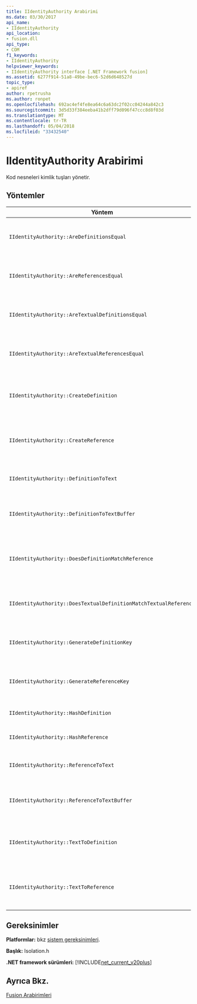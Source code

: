 ```yaml
---
title: IIdentityAuthority Arabirimi
ms.date: 03/30/2017
api_name:
- IIdentityAuthority
api_location:
- fusion.dll
api_type:
- COM
f1_keywords:
- IIdentityAuthority
helpviewer_keywords:
- IIdentityAuthority interface [.NET Framework fusion]
ms.assetid: 6277f914-51a8-49be-bec6-52d6d648527d
topic_type:
- apiref
author: rpetrusha
ms.author: ronpet
ms.openlocfilehash: 692ac4ef4fe8ea64c6a63dc2f02cc04244a842c3
ms.sourcegitcommit: 3d5d33f384eeba41b2dff79d096f47ccc8d8f03d
ms.translationtype: MT
ms.contentlocale: tr-TR
ms.lasthandoff: 05/04/2018
ms.locfileid: "33432540"
---
```

# <a name="iidentityauthority-interface"></a>IIdentityAuthority Arabirimi
Kod nesneleri kimlik tuşları yönetir.  
  
## <a name="methods"></a>Yöntemler  
  
|Yöntem|Açıklama|  
|------------|-----------------|  
|`IIdentityAuthority::AreDefinitionsEqual`|İki belirtilen olup olmadığını belirten bir değer alır [Idefinitionıdentity](../../../../docs/framework/unmanaged-api/fusion/idefinitionidentity-interface.md) örnekleri eşit.|  
|`IIdentityAuthority::AreReferencesEqual`|İki belirtilen olup olmadığını belirten bir değer alır [Ireferenceıdentity](../../../../docs/framework/unmanaged-api/fusion/ireferenceidentity-interface.md) örnekleri eşit.|  
|`IIdentityAuthority::AreTextualDefinitionsEqual`|İki belirtilen dize tanımı kimliği sunumu eşit olup olmadığını belirten bir değer alır.|  
|`IIdentityAuthority::AreTextualReferencesEqual`|İki belirtilen dize başvuru kimliği sunumu eşit olup olmadığını belirten bir değer alır.|  
|`IIdentityAuthority::CreateDefinition`|Bir işaretçi yeni bir alır `IDefinitionIdentity` geçerli kapsamdaki kod nesnesini temsil eden örneği.|  
|`IIdentityAuthority::CreateReference`|Bir işaretçi yeni bir alır `IReferenceIdentity` geçerli kapsamdaki kod nesnesini temsil eden örneği.|  
|`IIdentityAuthority::DefinitionToText`|Biçimlendirilmiş dize sürümünü belirtilen alır `IDefinitionIdentity`.|  
|`IIdentityAuthority::DefinitionToTextBuffer`|Belirtilen dize sürümüyle belirtilen geniş karakter arabellek doldurur `IDefinitionIdentity`.|  
|`IIdentityAuthority::DoesDefinitionMatchReference`|Gösteren bir değer alır olup belirtilen `IDefinitionIdentity` ve `IReferenceIdentity` örnekleri aynı kodu nesnesine bakın.|  
|`IIdentityAuthority::DoesTextualDefinitionMatchTextualReference`|Belirtilen dizeleri aynı kodu nesnesine başvuru olup olmadığını belirten bir değer alır.|  
|`IIdentityAuthority::GenerateDefinitionKey`|Yeni oluşturulan dize anahtarı için belirtilen bir işaretçi alır `IDefinitionIdentity`.|  
|`IIdentityAuthority::GenerateReferenceKey`|Yeni oluşturulan dize anahtarı için belirtilen bir işaretçi alır `IReferenceIdentity`.|  
|`IIdentityAuthority::HashDefinition`|Bir karma değer için belirtilen alır `IDefinitionIdentity`.|  
|`IIdentityAuthority::HashReference`|Bir karma değer için belirtilen alır `IreferenceIdentity`.|  
|`IIdentityAuthority::ReferenceToText`|Biçimlendirilmiş dize sürümünü belirtilen alır `IReferenceIdentity`.|  
|`IIdentityAuthority::ReferenceToTextBuffer`|Belirtilen dize sürümüyle belirtilen geniş karakter arabellek doldurur `IReferenceIdentity`.|  
|`IIdentityAuthority::TextToDefinition`|Bir arabirim işaretçisi alır bir `IDefinitionIdentity` örneği belirtilen oluşturulan biçimlendirilmiş dize.|  
|`IIdentityAuthority::TextToReference`|Bir arabirim işaretçisi alır bir `IReferenceIdentity` örneği belirtilen oluşturulan biçimlendirilmiş dize.|  
  
## <a name="requirements"></a>Gereksinimler  
 **Platformlar:** bkz [sistem gereksinimleri](../../../../docs/framework/get-started/system-requirements.md).  
  
 **Başlık:** Isolation.h  
  
 **.NET framework sürümleri:** [!INCLUDE[net_current_v20plus](../../../../includes/net-current-v20plus-md.md)]  
  
## <a name="see-also"></a>Ayrıca Bkz.  
 [Fusion Arabirimleri](../../../../docs/framework/unmanaged-api/fusion/fusion-interfaces.md)
